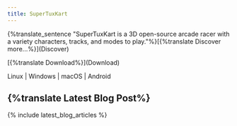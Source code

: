 ```yaml
---
title: SuperTuxKart
---
```

<p style="max-width: 730px;" markdown="1">{%translate_sentence "SuperTuxKart is a 3D open-source arcade racer with a variety characters, tracks, and modes to play."%}[{%translate Discover more...%}](Discover)</p>

<div class="landing-page-download">
<p class="landing-page-download-link" markdown="1">[{%translate Download%}](Download)</p>
<p class="landing-page-download-os">Linux | Windows | macOS | Android</p>
</div>

## {%translate Latest Blog Post%}

{% include latest_blog_articles %}
